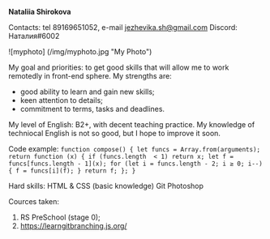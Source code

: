 **Nataliia Shirokova**

Contacts: tel 89169651052, e-mail jezhevika.sh@gmail.com
Discord: Наталия#6002

![myphoto] (/img/myphoto.jpg "My Photo")

My goal and priorities: to get good skills that will allow me to work remotedly in front-end sphere. 
My strengths are: 
- good ability to learn and gain new skills;
- keen attention to details;
- commitment to terms, tasks and deadlines.

My level of English: B2+, with decent teaching practice. My knowledge of techniocal English is not so good, but I hope to improve it soon.


Code example: 
`function compose() {
            let funcs = Array.from(arguments);
            return function (x) {
              if (funcs.length 	< 1) return x;
              let f = funcs[funcs.length - 1](x);
              for (let i = funcs.length - 2; i ≥ 0; i--) {
                f = funcs[i](f);
              }
              return f;
            };
            }`

Hard skills:
HTML & CSS (basic knowledge)
Git
Photoshop

Cources taken:
1. RS PreSchool (stage 0);
2. https://learngitbranching.js.org/
